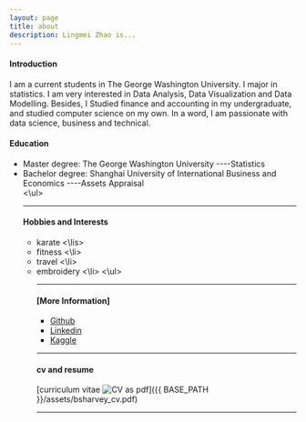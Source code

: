 ```yaml
---
layout: page
title: about
description: Lingmei Zhao is...
---
```


#### <a name="Introduction"></a>Introduction

I am a current students in The George Washington University. I major in statistics. I am very interested in Data Analysis, Data Visualization and Data Modelling. Besides, I Studied finance and accounting in my undergraduate, and studied computer science on my own. In a word, I am passionate with data science, business and technical.


#### <a name="Education"></a>Education
<ul>
     <li> Master degree: The George Washington University  ----Statistics</li>
    <li> Bachelor degree: Shanghai University of International Business and Economics  ----Assets Appraisal</li>
<\ul>

---

#### <a name="Hobbies and Interests"></a>Hobbies and Interests
<ul>
    <li> karate <\lis>
    <li> fitness <\li>
    <li> travel <\li>
    <li> embroidery <\li>
<\ul>

---

#### [More Information]
<ul>
    <li><a href ="https://github.com/LingmeiZhao">Github</a></li>
    <li><a href ="https://www.linkedin.com/in/lingmeizhao">Linkedin</a></li>
    <li><a href ="https://www.kaggle.com/lingmeizhao">Kaggle</a></li>
</ul>

---
#### <a name="cvandresume"></a>cv and resume
[curriculum vitae ![CV as pdf](icons16/pdf-icon.png)]({{ BASE_PATH }}/assets/bsharvey_cv.pdf)

---



